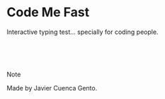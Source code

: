 # Code Me Fast
Interactive typing test... specially for coding people.


<br />
<br />
<br />


> [!NOTE]
> Made by Javier Cuenca Gento.
